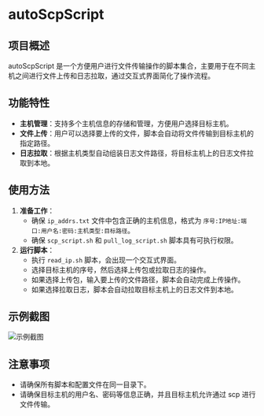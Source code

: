 # autoScpScript

## 项目概述
autoScpScript 是一个方便用户进行文件传输操作的脚本集合，主要用于在不同主机之间进行文件上传和日志拉取，通过交互式界面简化了操作流程。

## 功能特性
- **主机管理**：支持多个主机信息的存储和管理，方便用户选择目标主机。
- **文件上传**：用户可以选择要上传的文件，脚本会自动将文件传输到目标主机的指定路径。
- **日志拉取**：根据主机类型自动组装日志文件路径，将目标主机上的日志文件拉取到本地。

## 使用方法
1. **准备工作**：
    - 确保 `ip_addrs.txt` 文件中包含正确的主机信息，格式为 `序号:IP地址:端口:用户名:密码:主机类型:目标路径`。
    - 确保 `scp_script.sh` 和 `pull_log_script.sh` 脚本具有可执行权限。
2. **运行脚本**：
    - 执行 `read_ip.sh` 脚本，会出现一个交互式界面。
    - 选择目标主机的序号，然后选择上传包或拉取日志的操作。
    - 如果选择上传包，输入要上传的文件路径，脚本会自动完成上传操作。
    - 如果选择拉取日志，脚本会自动拉取目标主机上的日志文件到本地。

## 示例截图
![示例截图](https://github.com/user-attachments/assets/5e2abcd1-23f0-4d17-a824-f1457f061de3)

## 注意事项
- 请确保所有脚本和配置文件在同一目录下。
- 请确保目标主机的用户名、密码等信息正确，并且目标主机允许通过 scp 进行文件传输。

